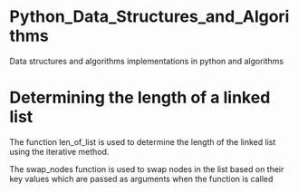 # Python_Data_Structures_and_Algorithms
Data structures and algorithms implementations in python and algorithms 

# Determining the length of a linked list
The function len_of_list is used to determine the length of the linked list 
using the iterative method.

The swap_nodes function is used to swap nodes in the list based on their 
key values which are passed as arguments when the function is called 

